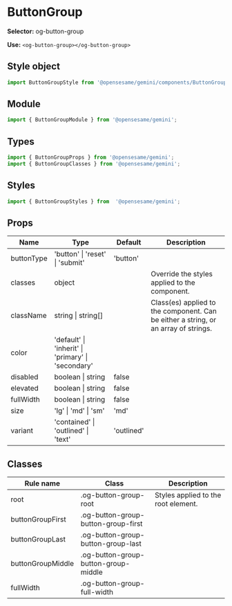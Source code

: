 # ButtonGroup

**Selector:**
og-button-group

**Use:**
`<og-button-group></og-button-group>`

## Style object
```javascript
import ButtonGroupStyle from '@opensesame/gemini/components/ButtonGroup';
```

## Module
```javascript
import { ButtonGroupModule } from '@opensesame/gemini';
```

## Types
```javascript
import { ButtonGroupProps } from '@opensesame/gemini';
import { ButtonGroupClasses } from '@opensesame/gemini';
```

## Styles
```javascript
import { ButtonGroupStyles } from  '@opensesame/gemini';
```

## Props
Name | Type | Default | Description
---- | ---- | ------- | -----------
buttonType | 'button' &#124; 'reset' &#124; 'submit' | 'button' |
classes | object | | Override the styles applied to the component.
className | string &#124; string[] | | Class(es) applied to the component. Can be either a string, or an array of strings.
color | 'default' &#124; 'inherit' &#124; 'primary' &#124; 'secondary' |
disabled | boolean &#124; string | false |
elevated | boolean &#124; string | false |
fullWidth | boolean &#124; string | false |
size | 'lg' &#124; 'md' &#124; 'sm' | 'md' |
variant | 'contained' &#124; 'outlined' &#124; 'text' | 'outlined' |

## Classes
Rule name | Class | Description
--------- | ----- | -----------
root | .og-button-group-root | Styles applied to the root element.
buttonGroupFirst | .og-button-group-button-group-first |
buttonGroupLast | .og-button-group-button-group-last |
buttonGroupMiddle | .og-button-group-button-group-middle |
fullWidth | .og-button-group-full-width |
